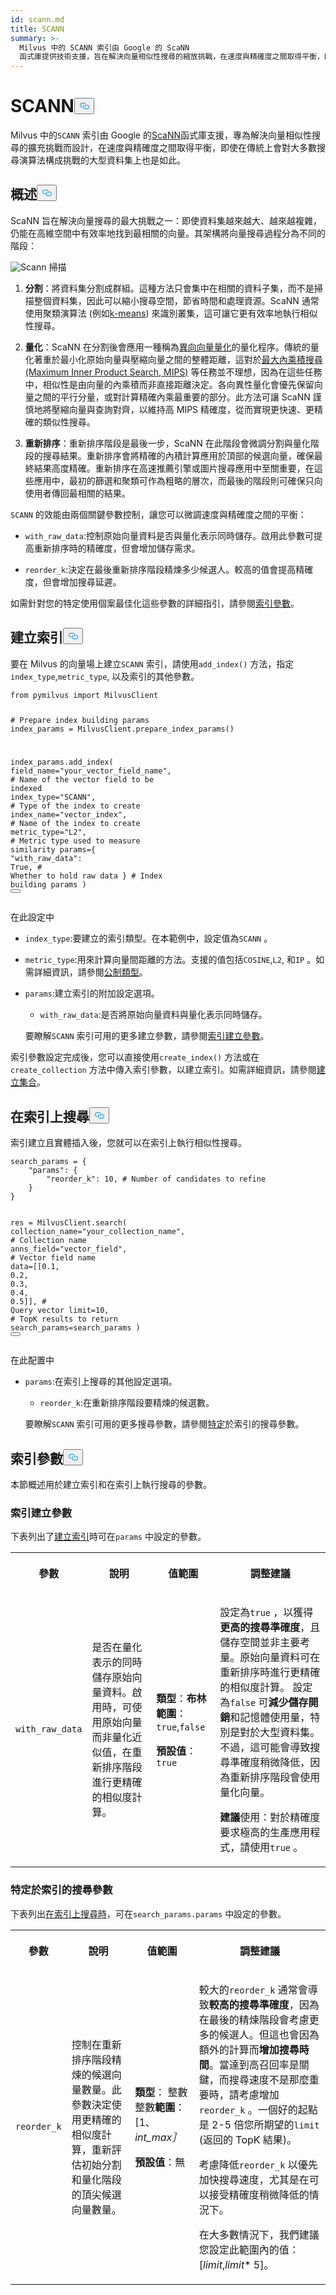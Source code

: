 ```yaml
---
id: scann.md
title: SCANN
summary: >-
  Milvus 中的 SCANN 索引由 Google 的 ScaNN
  函式庫提供技術支援，旨在解決向量相似性搜尋的縮放挑戰，在速度與精確度之間取得平衡，即使在傳統上會對大多數搜尋演算法構成挑戰的大型資料集上也是如此。
---
```

<h1 id="SCANN" class="common-anchor-header">SCANN<button data-href="#SCANN" class="anchor-icon" translate="no">
      <svg translate="no"
        aria-hidden="true"
        focusable="false"
        height="20"
        version="1.1"
        viewBox="0 0 16 16"
        width="16"
      >
        <path
          fill="#0092E4"
          fill-rule="evenodd"
          d="M4 9h1v1H4c-1.5 0-3-1.69-3-3.5S2.55 3 4 3h4c1.45 0 3 1.69 3 3.5 0 1.41-.91 2.72-2 3.25V8.59c.58-.45 1-1.27 1-2.09C10 5.22 8.98 4 8 4H4c-.98 0-2 1.22-2 2.5S3 9 4 9zm9-3h-1v1h1c1 0 2 1.22 2 2.5S13.98 12 13 12H9c-.98 0-2-1.22-2-2.5 0-.83.42-1.64 1-2.09V6.25c-1.09.53-2 1.84-2 3.25C6 11.31 7.55 13 9 13h4c1.45 0 3-1.69 3-3.5S14.5 6 13 6z"
        ></path>
      </svg>
    </button></h1><p>Milvus 中的<code translate="no">SCANN</code> 索引由 Google 的<a href="https://github.com/google-research/google-research/blob/master/scann%2FREADME.md">ScaNN</a>函式庫支援，專為解決向量相似性搜尋的擴充挑戰而設計，在速度與精確度之間取得平衡，即使在傳統上會對大多數搜尋演算法構成挑戰的大型資料集上也是如此。</p>
<h2 id="Overview" class="common-anchor-header">概述<button data-href="#Overview" class="anchor-icon" translate="no">
      <svg translate="no"
        aria-hidden="true"
        focusable="false"
        height="20"
        version="1.1"
        viewBox="0 0 16 16"
        width="16"
      >
        <path
          fill="#0092E4"
          fill-rule="evenodd"
          d="M4 9h1v1H4c-1.5 0-3-1.69-3-3.5S2.55 3 4 3h4c1.45 0 3 1.69 3 3.5 0 1.41-.91 2.72-2 3.25V8.59c.58-.45 1-1.27 1-2.09C10 5.22 8.98 4 8 4H4c-.98 0-2 1.22-2 2.5S3 9 4 9zm9-3h-1v1h1c1 0 2 1.22 2 2.5S13.98 12 13 12H9c-.98 0-2-1.22-2-2.5 0-.83.42-1.64 1-2.09V6.25c-1.09.53-2 1.84-2 3.25C6 11.31 7.55 13 9 13h4c1.45 0 3-1.69 3-3.5S14.5 6 13 6z"
        ></path>
      </svg>
    </button></h2><p>ScaNN 旨在解決向量搜尋的最大挑戰之一：即使資料集越來越大、越來越複雜，仍能在高維空間中有效率地找到最相關的向量。其架構將向量搜尋過程分為不同的階段：</p>
<p>
  
   <span class="img-wrapper"> <img translate="no" src="/docs/v2.6.x/assets/scann.png" alt="Scann" class="doc-image" id="scann" />
   </span> <span class="img-wrapper"> <span>掃描</span> </span></p>
<ol>
<li><p><strong>分割</strong>：將資料集分割成群組。這種方法只會集中在相關的資料子集，而不是掃描整個資料集，因此可以縮小搜尋空間，節省時間和處理資源。ScaNN 通常使用聚類演算法 (例如<a href="https://zilliz.com/blog/k-means-clustering">k-means</a>) 來識別叢集，這可讓它更有效率地執行相似性搜尋。</p></li>
<li><p><strong>量化</strong>：ScaNN 在分割後會應用一種稱為<a href="https://arxiv.org/abs/1908.10396">異向向量量化</a>的量化程序。傳統的量化著重於最小化原始向量與壓縮向量之間的整體距離，這對於<a href="https://papers.nips.cc/paper/5329-asymmetric-lsh-alsh-for-sublinear-time-maximum-inner-product-search-mips.pdf">最大內乘積搜尋 (Maximum Inner Product Search, MIPS)</a> 等任務並不理想，因為在這些任務中，相似性是由向量的內乘積而非直接距離決定。各向異性量化會優先保留向量之間的平行分量，或對計算精確內乘最重要的部分。此方法可讓 ScaNN 謹慎地將壓縮向量與查詢對齊，以維持高 MIPS 精確度，從而實現更快速、更精確的類似性搜尋。</p></li>
<li><p><strong>重新排序</strong>：重新排序階段是最後一步，ScaNN 在此階段會微調分割與量化階段的搜尋結果。重新排序會將精確的內積計算應用於頂部的候選向量，確保最終結果高度精確。重新排序在高速推薦引擎或圖片搜尋應用中至關重要，在這些應用中，最初的篩選和聚類可作為粗略的層次，而最後的階段則可確保只向使用者傳回最相關的結果。</p></li>
</ol>
<p><code translate="no">SCANN</code> 的效能由兩個關鍵參數控制，讓您可以微調速度與精確度之間的平衡：</p>
<ul>
<li><p><code translate="no">with_raw_data</code>:控制原始向量資料是否與量化表示同時儲存。啟用此參數可提高重新排序時的精確度，但會增加儲存需求。</p></li>
<li><p><code translate="no">reorder_k</code>:決定在最後重新排序階段精煉多少候選人。較高的值會提高精確度，但會增加搜尋延遲。</p></li>
</ul>
<p>如需針對您的特定使用個案最佳化這些參數的詳細指引，請參閱<a href="/docs/zh-hant/scann.md#Index-params">索引參數</a>。</p>
<h2 id="Build-index" class="common-anchor-header">建立索引<button data-href="#Build-index" class="anchor-icon" translate="no">
      <svg translate="no"
        aria-hidden="true"
        focusable="false"
        height="20"
        version="1.1"
        viewBox="0 0 16 16"
        width="16"
      >
        <path
          fill="#0092E4"
          fill-rule="evenodd"
          d="M4 9h1v1H4c-1.5 0-3-1.69-3-3.5S2.55 3 4 3h4c1.45 0 3 1.69 3 3.5 0 1.41-.91 2.72-2 3.25V8.59c.58-.45 1-1.27 1-2.09C10 5.22 8.98 4 8 4H4c-.98 0-2 1.22-2 2.5S3 9 4 9zm9-3h-1v1h1c1 0 2 1.22 2 2.5S13.98 12 13 12H9c-.98 0-2-1.22-2-2.5 0-.83.42-1.64 1-2.09V6.25c-1.09.53-2 1.84-2 3.25C6 11.31 7.55 13 9 13h4c1.45 0 3-1.69 3-3.5S14.5 6 13 6z"
        ></path>
      </svg>
    </button></h2><p>要在 Milvus 的向量場上建立<code translate="no">SCANN</code> 索引，請使用<code translate="no">add_index()</code> 方法，指定<code translate="no">index_type</code>,<code translate="no">metric_type</code>, 以及索引的其他參數。</p>
<pre><code translate="no" class="language-python"><span class="hljs-keyword">from</span> pymilvus <span class="hljs-keyword">import</span> MilvusClient

<span class="hljs-comment"># Prepare index building params</span>
index_params = MilvusClient.prepare_index_params()

index_params.add_index(
    field_name=<span class="hljs-string">&quot;your_vector_field_name&quot;</span>, <span class="hljs-comment"># Name of the vector field to be indexed</span>
<span class="highlighted-wrapper-line">    index_type=<span class="hljs-string">&quot;SCANN&quot;</span>, <span class="hljs-comment"># Type of the index to create</span></span>
    index_name=<span class="hljs-string">&quot;vector_index&quot;</span>, <span class="hljs-comment"># Name of the index to create</span>
    metric_type=<span class="hljs-string">&quot;L2&quot;</span>, <span class="hljs-comment"># Metric type used to measure similarity</span>
    params={
        <span class="hljs-string">&quot;with_raw_data&quot;</span>: <span class="hljs-literal">True</span>, <span class="hljs-comment"># Whether to hold raw data</span>
    } <span class="hljs-comment"># Index building params</span>
)
<button class="copy-code-btn"></button></code></pre>
<p>在此設定中</p>
<ul>
<li><p><code translate="no">index_type</code>:要建立的索引類型。在本範例中，設定值為<code translate="no">SCANN</code> 。</p></li>
<li><p><code translate="no">metric_type</code>:用來計算向量間距離的方法。支援的值包括<code translate="no">COSINE</code>,<code translate="no">L2</code>, 和<code translate="no">IP</code> 。如需詳細資訊，請參閱<a href="/docs/zh-hant/metric.md">公制類型</a>。</p></li>
<li><p><code translate="no">params</code>:建立索引的附加設定選項。</p>
<ul>
<li><code translate="no">with_raw_data</code>:是否將原始向量資料與量化表示同時儲存。</li>
</ul>
<p>要瞭解<code translate="no">SCANN</code> 索引可用的更多建立參數，請參閱<a href="/docs/zh-hant/scann.md#Index-building-params">索引建立參數</a>。</p></li>
</ul>
<p>索引參數設定完成後，您可以直接使用<code translate="no">create_index()</code> 方法或在<code translate="no">create_collection</code> 方法中傳入索引參數，以建立索引。如需詳細資訊，請參閱<a href="/docs/zh-hant/create-collection.md">建立集合</a>。</p>
<h2 id="Search-on-index" class="common-anchor-header">在索引上搜尋<button data-href="#Search-on-index" class="anchor-icon" translate="no">
      <svg translate="no"
        aria-hidden="true"
        focusable="false"
        height="20"
        version="1.1"
        viewBox="0 0 16 16"
        width="16"
      >
        <path
          fill="#0092E4"
          fill-rule="evenodd"
          d="M4 9h1v1H4c-1.5 0-3-1.69-3-3.5S2.55 3 4 3h4c1.45 0 3 1.69 3 3.5 0 1.41-.91 2.72-2 3.25V8.59c.58-.45 1-1.27 1-2.09C10 5.22 8.98 4 8 4H4c-.98 0-2 1.22-2 2.5S3 9 4 9zm9-3h-1v1h1c1 0 2 1.22 2 2.5S13.98 12 13 12H9c-.98 0-2-1.22-2-2.5 0-.83.42-1.64 1-2.09V6.25c-1.09.53-2 1.84-2 3.25C6 11.31 7.55 13 9 13h4c1.45 0 3-1.69 3-3.5S14.5 6 13 6z"
        ></path>
      </svg>
    </button></h2><p>索引建立且實體插入後，您就可以在索引上執行相似性搜尋。</p>
<pre><code translate="no" class="language-python">search_params = {
    <span class="hljs-string">&quot;params&quot;</span>: {
        <span class="hljs-string">&quot;reorder_k&quot;</span>: <span class="hljs-number">10</span>, <span class="hljs-comment"># Number of candidates to refine</span>
    }
}

res = MilvusClient.search(
    collection_name=<span class="hljs-string">&quot;your_collection_name&quot;</span>, <span class="hljs-comment"># Collection name</span>
    anns_field=<span class="hljs-string">&quot;vector_field&quot;</span>, <span class="hljs-comment"># Vector field name</span>
    data=[[<span class="hljs-number">0.1</span>, <span class="hljs-number">0.2</span>, <span class="hljs-number">0.3</span>, <span class="hljs-number">0.4</span>, <span class="hljs-number">0.5</span>]],  <span class="hljs-comment"># Query vector</span>
    limit=<span class="hljs-number">10</span>,  <span class="hljs-comment"># TopK results to return</span>
    search_params=search_params
)
<button class="copy-code-btn"></button></code></pre>
<p>在此配置中</p>
<ul>
<li><p><code translate="no">params</code>:在索引上搜尋的其他設定選項。</p>
<ul>
<li><code translate="no">reorder_k</code>:在重新排序階段要精煉的候選數。</li>
</ul>
<p>要瞭解<code translate="no">SCANN</code> 索引可用的更多搜尋參數，請參閱<a href="/docs/zh-hant/scann.md#Index-specific-search-params">特定</a>於索引的搜尋參數。</p></li>
</ul>
<h2 id="Index-params" class="common-anchor-header">索引參數<button data-href="#Index-params" class="anchor-icon" translate="no">
      <svg translate="no"
        aria-hidden="true"
        focusable="false"
        height="20"
        version="1.1"
        viewBox="0 0 16 16"
        width="16"
      >
        <path
          fill="#0092E4"
          fill-rule="evenodd"
          d="M4 9h1v1H4c-1.5 0-3-1.69-3-3.5S2.55 3 4 3h4c1.45 0 3 1.69 3 3.5 0 1.41-.91 2.72-2 3.25V8.59c.58-.45 1-1.27 1-2.09C10 5.22 8.98 4 8 4H4c-.98 0-2 1.22-2 2.5S3 9 4 9zm9-3h-1v1h1c1 0 2 1.22 2 2.5S13.98 12 13 12H9c-.98 0-2-1.22-2-2.5 0-.83.42-1.64 1-2.09V6.25c-1.09.53-2 1.84-2 3.25C6 11.31 7.55 13 9 13h4c1.45 0 3-1.69 3-3.5S14.5 6 13 6z"
        ></path>
      </svg>
    </button></h2><p>本節概述用於建立索引和在索引上執行搜尋的參數。</p>
<h3 id="Index-building-params" class="common-anchor-header">索引建立參數</h3><p>下表列出了<a href="/docs/zh-hant/scann.md#Build-index">建立索引</a>時可在<code translate="no">params</code> 中設定的參數。</p>
<table>
   <tr>
     <th><p>參數</p></th>
     <th><p>說明</p></th>
     <th><p>值範圍</p></th>
     <th><p>調整建議</p></th>
   </tr>
   <tr>
     <td><p><code translate="no">with_raw_data</code></p></td>
     <td><p>是否在量化表示的同時儲存原始向量資料。啟用時，可使用原始向量而非量化近似值，在重新排序階段進行更精確的相似度計算。</p></td>
     <td><p><strong>類型</strong>：<strong>布林範圍</strong>：<code translate="no">true</code>,<code translate="no">false</code></p>
<p><strong>預設值</strong>：<code translate="no">true</code></p></td>
     <td><p>設定為<code translate="no">true</code> ，以獲得<strong>更高的搜尋準確度</strong>，且儲存空間並非主要考量。原始向量資料可在重新排序時進行更精確的相似度計算。 設定為<code translate="no">false</code> 可<strong>減少儲存開銷</strong>和記憶體使用量，特別是對於大型資料集。不過，這可能會導致搜尋準確度稍微降低，因為重新排序階段會使用量化向量。</p>
<p><strong>建議</strong>使用：對於精確度要求極高的生產應用程式，請使用<code translate="no">true</code> 。</p></td>
   </tr>
</table>
<h3 id="Index-specific-search-params" class="common-anchor-header">特定於索引的搜尋參數</h3><p>下表列出<a href="/docs/zh-hant/scann.md#Search-on-index">在索引上搜尋時</a>，可在<code translate="no">search_params.params</code> 中設定的參數。</p>
<table>
   <tr>
     <th><p>參數</p></th>
     <th><p>說明</p></th>
     <th><p>值範圍</p></th>
     <th><p>調整建議</p></th>
   </tr>
   <tr>
     <td><p><code translate="no">reorder_k</code></p></td>
     <td><p>控制在重新排序階段精煉的候選向量數量。此參數決定使用更精確的相似度計算，重新評估初始分割和量化階段的頂尖候選向量數量。</p></td>
     <td><p><strong>類型</strong>： 整數整數<strong>範圍</strong>：[1、<em>int_max］</em></p>
<p><strong>預設值</strong>：無</p></td>
     <td><p>較大的<code translate="no">reorder_k</code> 通常會導致<strong>較高的搜尋準確度</strong>，因為在最後的精煉階段會考慮更多的候選人。但這也會因為額外的計算而<strong>增加搜尋時間</strong>。當達到高召回率是關鍵，而搜尋速度不是那麼重要時，請考慮增加<code translate="no">reorder_k</code> 。一個好的起點是 2-5 倍您所期望的<code translate="no">limit</code> (返回的 TopK 結果)。</p>
<p>考慮降低<code translate="no">reorder_k</code> 以優先加快搜尋速度，尤其是在可以接受精確度稍微降低的情況下。</p>
<p>在大多數情況下，我們建議您設定此範圍內的值：[<em>limit</em>,<em>limit</em>* 5]。</p></td>
   </tr>
</table>

